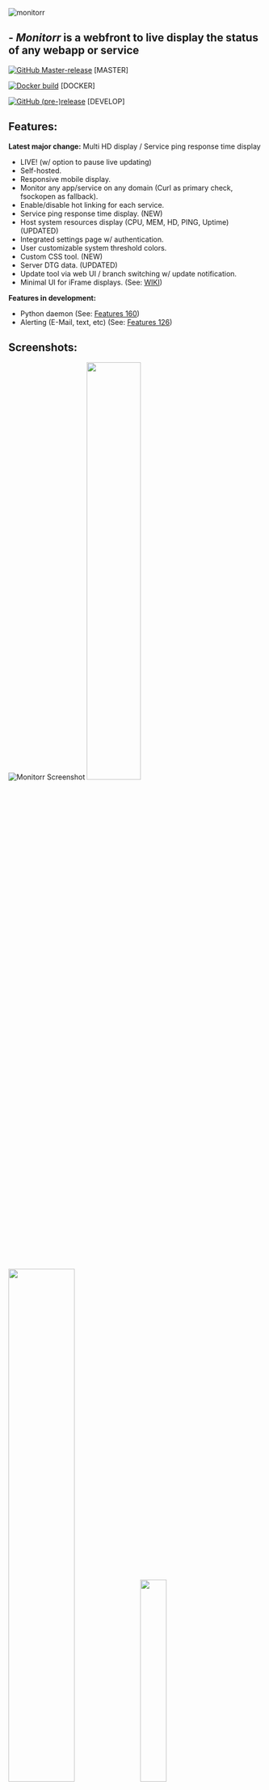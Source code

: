 ![monitorr](https://raw.githubusercontent.com/Monitorr/Monitorr/master/assets/img/monitorrbanner.png)


## - *Monitorr* is a webfront to live display the status of any webapp or service

[![GitHub Master-release](https://img.shields.io/github/release/monitorr/monitorr.svg?style=flat)](https://github.com/monitorr/monitorr/releases) [MASTER]

[![Docker build](https://img.shields.io/docker/build/monitorr/monitorr.svg?maxAge=2592000)](https://hub.docker.com/r/monitorr/monitorr/) [DOCKER]

[![GitHub (pre-)release](https://img.shields.io/github/release/monitorr/monitorr/all.svg)](https://github.com/monitorr/monitorr/releases) [DEVELOP]


## Features:

**Latest major change:** Multi HD display / Service ping response time display

- LIVE! (w/ option to pause live updating)
- Self-hosted.
- Responsive mobile display.
- Monitor any app/service on any domain (Curl as primary check, fsockopen as fallback).
- Enable/disable hot linking for each service.
- Service ping response time display. (NEW)
- Host system resources display (CPU, MEM, HD, PING, Uptime) (UPDATED)
- Integrated settings page w/ authentication.
- User customizable system threshold colors.
- Custom CSS tool. (NEW)
- Server DTG data. (UPDATED)
- Update tool via web UI / branch switching w/ update notification.
- Minimal UI for iFrame displays. (See: [WIKI](https://github.com/Monitorr/Monitorr/wiki/05-Integration:--Organizr))


**Features in development:**

- Python daemon (See: [Features 160](https://github.com/Monitorr/Monitorr/issues/160))
- Alerting (E-Mail, text, etc) (See: [Features 126](https://github.com/Monitorr/Monitorr/issues/126))


## Screenshots:

![Monitorr Screenshot](https://i.imgur.com/2wGLfLp.png)
<img src="https://i.imgur.com/SwevXaG.png" width="46%"> <img src="https://i.imgur.com/eCyidGT.png" width="51%">
<img src="https://i.imgur.com/ejNyp3j.jpg" width="32%">  <img src="https://i.imgur.com/btxGuuo.png" width="32%"> <img src="https://i.imgur.com/YQV6FEJ.png" width="32%"> 


### Mobile:

![Monitorr Mobile SS](https://i.imgur.com/JLANkme.jpg?3)


## Prerequisites:

1) [PHP](https://secure.php.net/downloads.php) (7.1+ recommended)
2) [PHP cURL](https://secure.php.net/manual/en/book.curl.php)
3) [PHP ZipArchive](http://www.php.net/manual/en/zip.installation.php)
4) [PHP PDO](http://php.net/manual/en/book.pdo.php)
5) [SQLite](https://www.sqlite.org/index.html)
6) [GIT](https://git-scm.com/download/win) (Recommended for Windows hosts (see wiki)


## Quick Start:

- See full configuration instructions in the WiKi: https://github.com/Monitorr/Monitorr/wiki

1) Clone/download the Monitorr repository to your webserver. (Docker image available here: [![Docker build](https://img.shields.io/docker/build/monitorr/monitorr.svg?maxAge=2592000)](https://hub.docker.com/r/monitorr/monitorr/) )
2) Browse to: _[localhost\domain]/monitorr/index.php_
3) Establish data directory, and user database via secure registration tool.
4) Log in and configure Monitorr via secure settings UI.
5) Chill


## Feature Requests:

 [![Feature Requests](https://cloud.githubusercontent.com/assets/390379/10127973/045b3a96-6560-11e5-9b20-31a2032956b2.png)](https://feathub.com/Monitorr/Monitorr)

**Current feature requests:**

[![Feature Requests](https://feathub.com/Monitorr/Monitorr?format=svg)](https://feathub.com/Monitorr/Monitorr)


## Connect:

- Need live help?  Join us on Discord:   [![Discord](https://img.shields.io/discord/102860784329052160.svg)](https://discord.gg/YKbRXtt)

- E-mail: monitorrapp@gmail.com

- Buy us a beer! Donate:        [![Donate](https://img.shields.io/badge/Donate-PayPal-green.svg)](https://paypal.me/monitorrapp)

- Check out our sister app **Logarr**:  https://github.com/Monitorr/Logarr


## About Us:

- [seanvree](https://github.com/seanvree) (Windows Wizard)
- [jonfinley](https://github.com/jonfinley) (Linux Dude)
- [wjbeckett](https://github.com/wjbeckett)


## Credits:

[ - Causefx](https://github.com/Causefx) - [christronyxyocum](https://github.com/christronyxyocum) - [rob1998](https://github.com/rob1998) - [Roxedux](https://github.com/si0972) -


## Libraries used in this project:

- [Alpaca](https://github.com/gitana/alpaca/)
- [PHP Login](https://github.com/panique/php-login-one-file)
- [ACE](https://github.com/ajaxorg/ace)
- [PACE](https://github.com/HubSpot/pace)
- [Form Validation](https://github.com/DrRoach/FormValidation)
